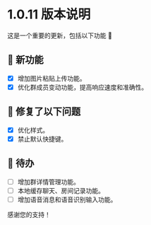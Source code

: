 # 1.0.11 版本说明

这是一个重要的更新，包括以下功能 🧪

## 🔮 新功能

- [x] 增加图片粘贴上传功能。
- [x] 优化群成员变动功能，提高响应速度和准确性。

## 🔨 修复了以下问题

- [x] 优化样式。
- [x] 禁止默认快捷键。

## 📌 待办

- [ ] 增加群详情管理功能。
- [ ] 本地缓存聊天、房间记录功能。
- [ ] 增加语音消息和语音识别输入功能。

感谢您的支持！
